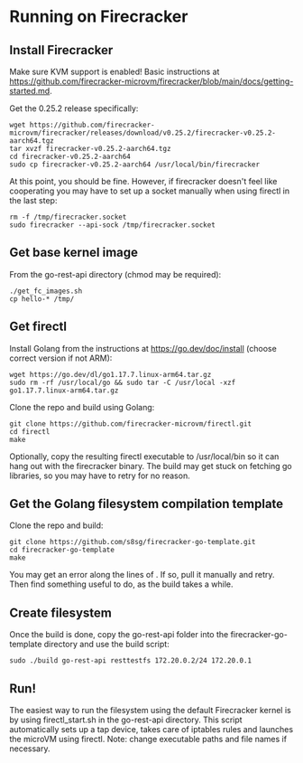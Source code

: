 # Running on Firecracker

## Install Firecracker

Make sure KVM support is enabled!
Basic instructions at https://github.com/firecracker-microvm/firecracker/blob/main/docs/getting-started.md.

Get the 0.25.2 release specifically:

    wget https://github.com/firecracker-microvm/firecracker/releases/download/v0.25.2/firecracker-v0.25.2-aarch64.tgz
    tar xvzf firecracker-v0.25.2-aarch64.tgz
    cd firecracker-v0.25.2-aarch64
    sudo cp firecracker-v0.25.2-aarch64 /usr/local/bin/firecracker
    
At this point, you should be fine. However, if firecracker doesn't feel like cooperating you may have to set up a socket manually when using firectl in the last step:

    rm -f /tmp/firecracker.socket
    sudo firecracker --api-sock /tmp/firecracker.socket
    
## Get base kernel image

From the go-rest-api directory (chmod may be required):

    ./get_fc_images.sh
    cp hello-* /tmp/
    
## Get firectl

Install Golang from the instructions at https://go.dev/doc/install (choose correct version if not ARM): 

    wget https://go.dev/dl/go1.17.7.linux-arm64.tar.gz
    sudo rm -rf /usr/local/go && sudo tar -C /usr/local -xzf go1.17.7.linux-arm64.tar.gz

Clone the repo and build using Golang:

    git clone https://github.com/firecracker-microvm/firectl.git
    cd firectl
    make
    
Optionally, copy the resulting firectl executable to /usr/local/bin so it can hang out with the firecracker binary.
The build may get stuck on fetching go libraries, so you may have to retry for no reason.

## Get the Golang filesystem compilation template

Clone the repo and build:

    git clone https://github.com/s8sg/firecracker-go-template.git
    cd firecracker-go-template
    make
    
You may get an error along the lines of <docker image does not exist locally>. If so, pull it manually and retry. Then find something useful to do, as the build takes a while.

## Create filesystem
  
Once the build is done, copy the go-rest-api folder into the firecracker-go-template directory and use the build script:
  
    sudo ./build go-rest-api resttestfs 172.20.0.2/24 172.20.0.1
  
## Run!
  
The easiest way to run the filesystem using the default Firecracker kernel is by using firectl_start.sh in the go-rest-api directory. 
This script automatically sets up a tap device, takes care of iptables rules and launches the microVM using firectl. 
Note: change executable paths and file names if necessary.
